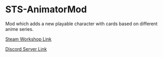 # STS-AnimatorMod
Mod which adds a new playable character with cards based on different anime series.

[Steam Workshop Link](https://steamcommunity.com/sharedfiles/filedetails/?id=1638308801)

[Discord Server Link](https://discord.gg/SmHMmJR)
